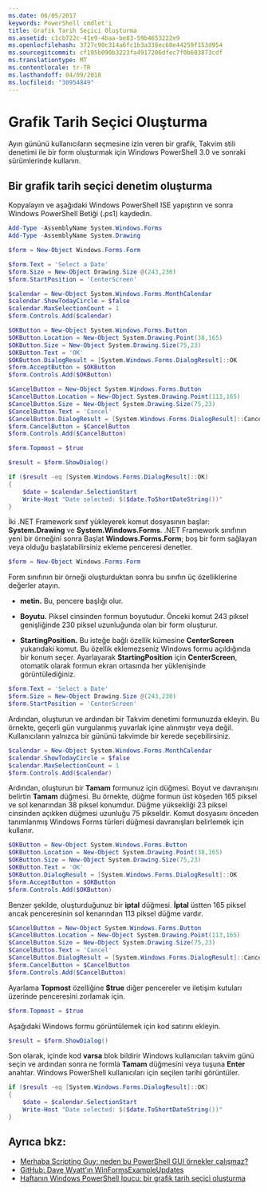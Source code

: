 ```yaml
---
ms.date: 06/05/2017
keywords: PowerShell cmdlet'i
title: Grafik Tarih Seçici Oluşturma
ms.assetid: c1cb722c-41e9-4baa-be83-59b4653222e9
ms.openlocfilehash: 3727c90c314a6fc1b3a338ec60e44259f153d954
ms.sourcegitcommit: cf195b090b3223fa4917206dfec7f0b603873cdf
ms.translationtype: MT
ms.contentlocale: tr-TR
ms.lasthandoff: 04/09/2018
ms.locfileid: "30954849"
---
```

# <a name="creating-a-graphical-date-picker"></a>Grafik Tarih Seçici Oluşturma

Ayın gününü kullanıcıların seçmesine izin veren bir grafik, Takvim stili denetimi ile bir form oluşturmak için Windows PowerShell 3.0 ve sonraki sürümlerinde kullanın.

## <a name="create-a-graphical-date-picker-control"></a>Bir grafik tarih seçici denetim oluşturma

Kopyalayın ve aşağıdaki Windows PowerShell ISE yapıştırın ve sonra Windows PowerShell Betiği (.ps1) kaydedin.

```powershell
Add-Type -AssemblyName System.Windows.Forms
Add-Type -AssemblyName System.Drawing

$form = New-Object Windows.Forms.Form

$form.Text = 'Select a Date'
$form.Size = New-Object Drawing.Size @(243,230)
$form.StartPosition = 'CenterScreen'

$calendar = New-Object System.Windows.Forms.MonthCalendar
$calendar.ShowTodayCircle = $false
$calendar.MaxSelectionCount = 1
$form.Controls.Add($calendar)

$OKButton = New-Object System.Windows.Forms.Button
$OKButton.Location = New-Object System.Drawing.Point(38,165)
$OKButton.Size = New-Object System.Drawing.Size(75,23)
$OKButton.Text = 'OK'
$OKButton.DialogResult = [System.Windows.Forms.DialogResult]::OK
$form.AcceptButton = $OKButton
$form.Controls.Add($OKButton)

$CancelButton = New-Object System.Windows.Forms.Button
$CancelButton.Location = New-Object System.Drawing.Point(113,165)
$CancelButton.Size = New-Object System.Drawing.Size(75,23)
$CancelButton.Text = 'Cancel'
$CancelButton.DialogResult = [System.Windows.Forms.DialogResult]::Cancel
$form.CancelButton = $CancelButton
$form.Controls.Add($CancelButton)

$form.Topmost = $true

$result = $form.ShowDialog()

if ($result -eq [System.Windows.Forms.DialogResult]::OK)
{
    $date = $calendar.SelectionStart
    Write-Host "Date selected: $($date.ToShortDateString())"
}
```

İki .NET Framework sınıf yükleyerek komut dosyasının başlar: **System.Drawing** ve **System.Windows.Forms**. .NET Framework sınıfının yeni bir örneğini sonra Başlat **Windows.Forms.Form**; boş bir form sağlayan veya olduğu başlatabilirsiniz ekleme penceresi denetler.

```powershell
$form = New-Object Windows.Forms.Form
```

Form sınıfının bir örneği oluşturduktan sonra bu sınıfın üç özelliklerine değerler atayın.

- **metin.** Bu, pencere başlığı olur.

- **Boyutu.** Piksel cinsinden formun boyutudur. Önceki komut 243 piksel genişliğinde 230 piksel uzunluğunda olan bir form oluşturur.

- **StartingPosition.** Bu isteğe bağlı özellik kümesine **CenterScreen** yukarıdaki komut. Bu özellik eklemezseniz Windows formu açıldığında bir konum seçer. Ayarlayarak **StartingPosition** için **CenterScreen**, otomatik olarak formun ekran ortasında her yüklenişinde görüntülediğiniz.

```powershell
$form.Text = 'Select a Date'
$form.Size = New-Object Drawing.Size @(243,230)
$form.StartPosition = 'CenterScreen'
```

Ardından, oluşturun ve ardından bir Takvim denetimi formunuzda ekleyin. Bu örnekte, geçerli gün vurgulanmış yuvarlak içine alınmıştır veya değil. Kullanıcıların yalnızca bir gününü takvimde bir kerede seçebilirsiniz.

```powershell
$calendar = New-Object System.Windows.Forms.MonthCalendar
$calendar.ShowTodayCircle = $false
$calendar.MaxSelectionCount = 1
$form.Controls.Add($calendar)
```

Ardından, oluşturun bir **Tamam** formunuz için düğmesi. Boyut ve davranışını belirtin **Tamam** düğmesi. Bu örnekte, düğme formun üst köşeden 165 piksel ve sol kenarından 38 piksel konumdur. Düğme yüksekliği 23 piksel cinsinden açıkken düğmesi uzunluğu 75 pikseldir. Komut dosyasını önceden tanımlanmış Windows Forms türleri düğmesi davranışları belirlemek için kullanır.

```powershell
$OKButton = New-Object System.Windows.Forms.Button
$OKButton.Location = New-Object System.Drawing.Point(38,165)
$OKButton.Size = New-Object System.Drawing.Size(75,23)
$OKButton.Text = 'OK'
$OKButton.DialogResult = [System.Windows.Forms.DialogResult]::OK
$form.AcceptButton = $OKButton
$form.Controls.Add($OKButton)
```

Benzer şekilde, oluşturduğunuz bir **iptal** düğmesi. **İptal** üstten 165 piksel ancak penceresinin sol kenarından 113 piksel düğme vardır.

```powershell
$CancelButton = New-Object System.Windows.Forms.Button
$CancelButton.Location = New-Object System.Drawing.Point(113,165)
$CancelButton.Size = New-Object System.Drawing.Size(75,23)
$CancelButton.Text = 'Cancel'
$CancelButton.DialogResult = [System.Windows.Forms.DialogResult]::Cancel
$form.CancelButton = $CancelButton
$form.Controls.Add($CancelButton)
```

Ayarlama **Topmost** özelliğine **$true** diğer pencereler ve iletişim kutuları üzerinde penceresini zorlamak için.

```powershell
$form.Topmost = $true
```

Aşağıdaki Windows formu görüntülemek için kod satırını ekleyin.

```powershell
$result = $form.ShowDialog()
```

Son olarak, içinde kod **varsa** blok bildirir Windows kullanıcıları takvim günü seçin ve ardından sonra ne formla **Tamam** düğmesini veya tuşuna **Enter** anahtar. Windows PowerShell kullanıcıları için seçilen tarihi görüntüler.

```powershell
if ($result -eq [System.Windows.Forms.DialogResult]::OK)
{
    $date = $calendar.SelectionStart
    Write-Host "Date selected: $($date.ToShortDateString())"
}
```

## <a name="see-also"></a>Ayrıca bkz:

- [Merhaba Scripting Guy: neden bu PowerShell GUI örnekler çalışmaz?](http://go.microsoft.com/fwlink/?LinkId=506644)
- [GitHub: Dave Wyatt'ın WinFormsExampleUpdates](https://github.com/dlwyatt/WinFormsExampleUpdates)
- [Haftanın Windows PowerShell İpucu: bir grafik tarih seçici oluşturma](http://technet.microsoft.com/library/ff730942.aspx)